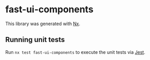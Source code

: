 # fast-ui-components

This library was generated with [Nx](https://nx.dev).

## Running unit tests

Run `nx test fast-ui-components` to execute the unit tests via [Jest](https://jestjs.io).
